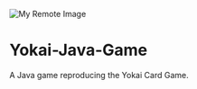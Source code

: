 ![My Remote Image]([https://imgs.search.brave.com/S_akiRrOFZXvY6F3alaNygPE1-MSZ2iGnKkMx0J2LII/rs:fit:860:0:0/g:ce/aHR0cHM6Ly9kM2Zh/NjhodzBtMnZjYy5j/bG91ZGZyb250Lm5l/dC9hNzMvMjMwNDY5/NTM0LmpwZWc)

# Yokai-Java-Game
A Java game reproducing the Yokai Card Game.
